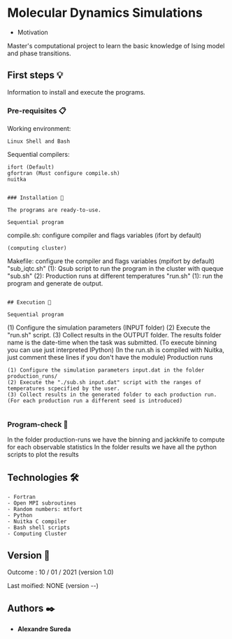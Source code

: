# Molecular Dynamics Simulations

* Motivation

Master's computational project to learn the basic knowledge of Ising model and phase transitions.



## First steps 💡
Information to install and execute the programs.

### Pre-requisites 📋

Working environment:

```
Linux Shell and Bash
```

Sequential compilers:

```
ifort (Default)
gfortran (Must configure compile.sh)
nuitka
```

```

### Installation 🔧

The programs are ready-to-use.

Sequential program
```
compile.sh:  configure compiler and flags variables (ifort by default)

```
(computing cluster)
```
Makefile:  configure the compiler and flags variables (mpifort by default)
"sub_iqtc.sh" (1): Qsub script to run the program in the cluster with queque
"sub.sh" (2): Production runs at different temperatures
"run.sh" (1): run the program and generate de output.


```

## Execution 🚀

Sequential program
```
(1) Configure the simulation parameters (INPUT folder)
(2) Execute the "run.sh" script.
(3) Collect results in the OUTPUT folder.
    The results folder name is the date-time when the task was submitted.
(To execute binning you can use just interpreted IPython)
(In the run.sh is compiled with Nuitka, just comment these lines if you don't have the module)
Production runs
```
(1) Configure the simulation parameters input.dat in the folder production_runs/
(2) Execute the "./sub.sh input.dat" script with the ranges of temperatures scpecified by the user.
(3) Collect results in the generated folder to each production run.
(For each production run a different seed is introduced)

```
```
```
### Program-check 🔎

In the folder production-runs we have the binning and jackknife to compute for each observable statistics
In the folder results we have all the python scripts to plot the results

## Technologies 🛠️

```
- Fortran
- Open MPI subroutines
- Random numbers: mtfort
- Python
- Nuitka C compiler
- Bash shell scripts
- Computing Cluster
```

## Version 📌

Outcome : 10 / 01 / 2021 (version 1.0)

Last moified:  NONE (version --)

## Authors ✒️

* **Alexandre Sureda**
